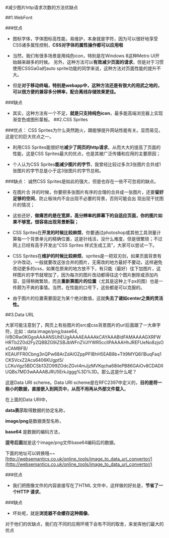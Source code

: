 #减少图片http请求次数的方法优缺点

##1.WebFont

###优点
* 图标字体，字体图标高性能，易维护，本身就是字符，因为可以很好地享受CSS诸多属性控制，**CSS对字体的属性操作都可以应用啦**	

* 当然，我们有很多场景是用纯色icon，特别是在Windows 8这种Metro UI开始越来越多的时候。
另外，这种方法可以**有效减少页面的请求**，但是对于习惯使用CSSGaGa的auto sprite功能的同学来说，这种方法对页面性能的提升不大。

* 但是**对于移动终端，特别是webapp中，这种方法还是有很大的用武之地的，可以很方便的兼容多分辨率，配合离线存储效果更佳。**

###缺点
* 其实，这种方法有一个不足，**就是只支持纯色icon**，最多能高端浏览器上实现渐变色或图形蒙板。
##2.CSS Sprites

###优点：
CSS Sprites为什么突然跑火，跟能够提升网站性能有关。显而易见，这是它的巨大优点之一。

* 利用CSS Sprites能很好地**减少了网页的http请求**，从而大大的提高了页面的性能，这是CSS Sprites最大的优点，也是其被广泛传播和应用的主要原因；

* 个人认为CSS Sprites**能减少图片的字节**，我曾经比较过多次3张图片合并成1张图片的字节总是小于这3张图片的字节总和。

###缺点：
诚然CSS Sprites是如此的强大，但是也存在一些不可忽视的缺点。

* 在图片合 并的时候，你要把多张图片有序的合理的合并成一张图片，还要**留好足够的空间**，防止板块内不会出现不必要的背景，否则可能会出          现出现干扰图片的情况；

* 这些还好，**做痛苦的是在宽屏，高分辨率的屏幕下的自适应页面，你的图片如果不够宽，很容易出现背景断裂；**

* CSS Sprites在**开发的时候比较麻烦**，你要通过photoshop或其他工具测量计算每一个背景单元的精确位置，这是针线活，没什么难度，但是很繁琐；不过网上已经有高手开发出“CSS Sprites 样式生成工具”，大家可以尝试一下。

* CSS Sprites在**维护的时候比较麻烦**，sprites是一把双刃剑，如果页面背景有少许改动，一般就要改这张合并的图片，无需改的地方最好不要动，这样避免改动更多的css，如果在原来的地方放不下，有只能（最好）往下加图片，这样图片的字节就增加了，因为每次的图片改动都得往这个图片删除或添加内容，显得稍微繁琐，而且**重新算图片的位置**（尤其是这种上千px的图）也是一件颇为不爽的事情。当然，在性能的口号下，这些都是可以克服的。

* 由于图片的位置需要固定为某个绝对数值，这就**失去了诸如center之类的灵活性。**

##3.Data URL

大家可能注意到了，网页上有些图片的src或css背景图片的url后面跟了一大串字符，比如：data:image/png;base64,　iVBORw0KGgoAAAANSUhEUgAAAAEAAAAkCAYAAABIdFAMAAAAGXRFWHRTb2Z0d2FyZQBBZG9iZSBJbWFnZVJlYWR5ccllPAAAAHhJREFUeNo8zjsOxCAMBFB/　KEAUFFR0Cbng3nQPw68ArZdAlOZppPFIBhH5EAB8b+Tlt9MYQ6i1BuqFaq1CKSVcxZ2Acs6406KUgpt5/　LCKuVgz5BDCSb13ZO99ZOdcZGvt4mJjzMVKqcha68iIePB86GAiOv8CDADlIUQBs7MD3wAAAABJRU5ErkJggg%3D%3D。那么这是什么呢？

这是Data URI scheme。Data URI scheme是在RFC2397中定义的，**目的是将一些小的数据，直接嵌入到网页中，从而不用再从外部文件载入**。

在上面的Data URI中，

**data表示**取得数据的协定名称，

**image/png**是数据类型名称，

**base64** 是数据的编码方法，

**逗号后面**就是这个image/png文件base64编码后的数据。

下面的地址可以转换哦~~
[http://websemantics.co.uk/online_tools/image_to_data_uri_convertor/](http://websemantics.co.uk/online_tools/image_to_data_uri_convertor/)

###优点
* 我们把图像文件的内容直接写在了HTML 文件中，这样做的好处是，**节省了一个HTTP 请求**。

###缺点
* 坏处呢，就是**浏览器不会缓存这种图像**。

对于他们的优缺点，我们在不同的应用环境下会有不同的取舍，来发挥他们最大的优点